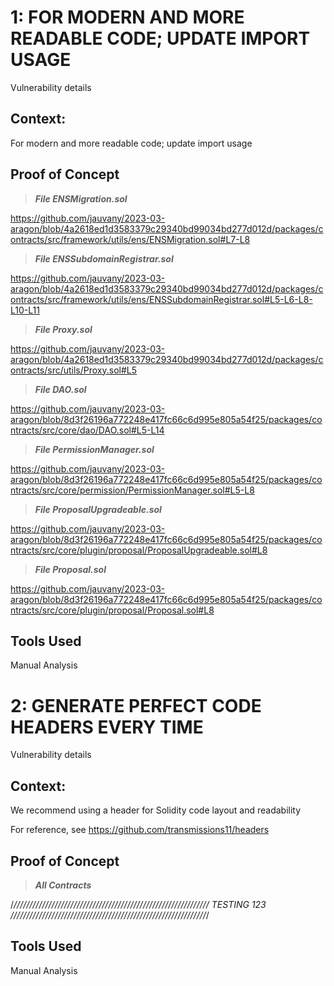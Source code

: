 # 1: FOR MODERN AND MORE READABLE CODE; UPDATE IMPORT USAGE

Vulnerability details

## Context:

For modern and more readable code; update import usage

## Proof of Concept

> ***File ENSMigration.sol***

https://github.com/jauvany/2023-03-aragon/blob/4a2618ed1d3583379c29340bd99034bd277d012d/packages/contracts/src/framework/utils/ens/ENSMigration.sol#L7-L8 
> ***File ENSSubdomainRegistrar.sol*** 

https://github.com/jauvany/2023-03-aragon/blob/4a2618ed1d3583379c29340bd99034bd277d012d/packages/contracts/src/framework/utils/ens/ENSSubdomainRegistrar.sol#L5-L6-L8-L10-L11 

> ***File Proxy.sol***

https://github.com/jauvany/2023-03-aragon/blob/4a2618ed1d3583379c29340bd99034bd277d012d/packages/contracts/src/utils/Proxy.sol#L5 

> ***File DAO.sol***

https://github.com/jauvany/2023-03-aragon/blob/8d3f26196a772248e417fc66c6d995e805a54f25/packages/contracts/src/core/dao/DAO.sol#L5-L14  

> ***File PermissionManager.sol*** 

https://github.com/jauvany/2023-03-aragon/blob/8d3f26196a772248e417fc66c6d995e805a54f25/packages/contracts/src/core/permission/PermissionManager.sol#L5-L8  

> ***File ProposalUpgradeable.sol***

https://github.com/jauvany/2023-03-aragon/blob/8d3f26196a772248e417fc66c6d995e805a54f25/packages/contracts/src/core/plugin/proposal/ProposalUpgradeable.sol#L8   

> ***File Proposal.sol***

https://github.com/jauvany/2023-03-aragon/blob/8d3f26196a772248e417fc66c6d995e805a54f25/packages/contracts/src/core/plugin/proposal/Proposal.sol#L8  

## Tools Used

Manual Analysis  
  
# 2: GENERATE PERFECT CODE HEADERS EVERY TIME					

Vulnerability details

## Context:

We recommend using a header for Solidity code layout and readability

For reference, see https://github.com/transmissions11/headers

## Proof of Concept

> ***All Contracts***

  /*//////////////////////////////////////////////////////////////
                           TESTING 123
 //////////////////////////////////////////////////////////////*/


## Tools Used

Manual Analysis

